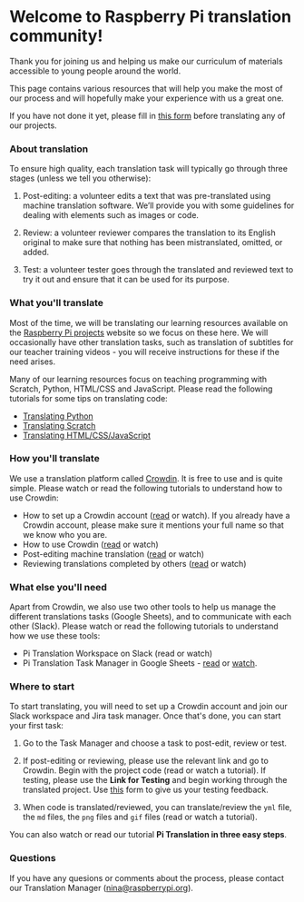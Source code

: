 # Welcome to Raspberry Pi translation community! 

Thank you for joining us and helping us make our curriculum of materials accessible to young people around the world.

This page contains various resources that will help you make the most of our process and will hopefully make your experience with us a great one.

If you have not done it yet, please fill in [this form](https://docs.google.com/a/raspberrypi.org/forms/d/e/1FAIpQLSdoxUvmGwbpx3zcCxXwJEqaBoAQHsTu-v5R4uOTSxv9-OzUEw/viewform) before translating any of our projects. 

### About translation

To ensure high quality, each translation task will typically go through three stages (unless we tell you otherwise):

1. Post-editing: a volunteer edits a text that was pre-translated using machine translation software. We’ll provide you with some guidelines for dealing with elements such as images or code.

2. Review: a volunteer reviewer compares the translation to its English original to make sure that nothing has been mistranslated, omitted, or added. 

3. Test: a volunteer tester goes through the translated and reviewed text to try it out and ensure that it can be used for its purpose.

### What you'll translate

Most of the time, we will be translating our learning resources available on the [Raspberry Pi projects](https://projects.raspberrypi.org) website so we focus on these here. We will occasionally have other translation tasks, such as translation of subtitles for our teacher training videos - you will receive instructions for these if the need arises.

Many of our learning resources focus on teaching programming with Scratch, Python, HTML/CSS and JavaScript. Please read the following tutorials for some tips on translating code:

*	[Translating Python](https://github.com/ninaszymor/Raspberry-Pi-Translation-Guide/blob/master/Technologies/Translating%20Python.md)
* [Translating Scratch](https://github.com/ninaszymor/Raspberry-Pi-Translation-Guide/blob/master/Technologies/Translating%20Scratch.md)
* [Translating HTML/CSS/JavaScript](https://github.com/ninaszymor/Raspberry-Pi-Translation-Guide/blob/master/Technologies/Translating%20HTML.md)

### How you'll translate

We use a translation platform called [Crowdin](https://crowdin.com/). It is free to use and is quite simple. Please watch or read the following tutorials to understand how to use Crowdin:

* How to set up a Crowdin account ([read](https://github.com/ninaszymor/Raspberry-Pi-Translation-Guide/blob/master/Tools/Crowdin%20account.md) or watch). If you already have a Crowdin account, please make sure it mentions your full name so that we know who you are. 
* How to use Crowdin ([read](https://github.com/ninaszymor/Raspberry-Pi-Translation-Guide/blob/master/Tools/Crowdin.md#how-to-use-crowdin) or watch)
* Post-editing machine translation ([read](https://github.com/ninaszymor/Raspberry-Pi-Translation-Guide/blob/master/Tools/Crowdin.md#translating-files-machine-translation-for-translators) or watch)
* Reviewing translations completed by others ([read](https://github.com/ninaszymor/Raspberry-Pi-Translation-Guide/blob/master/Tools/Crowdin.md#reviewing-files-for-reviewers) or watch)

### What else you'll need

Apart from Crowdin, we also use two other tools to help us manage the different translations tasks (Google Sheets), and to communicate with each other (Slack). Please watch or read the following tutorials to understand how we use these tools:

* Pi Translation Workspace on Slack (read or watch)
* Pi Translation Task Manager in Google Sheets - [read](https://github.com/ninaszymor/Raspberry-Pi-Translation-Guide/blob/master/Tools/Task%20Manager.md) or [watch]().

### Where to start

To start translating, you will need to set up a Crowdin account and join our Slack workspace and Jira task manager. Once that's done, you can start your first task:

1. Go to the Task Manager and choose a task to post-edit, review or test. 

2. If post-editing or reviewing, please use the relevant link and go to Crowdin. Begin with the project code (read or watch a tutorial). If testing, please use the **Link for Testing** and begin working through the translated project. Use [this](https://docs.google.com/forms/d/e/1FAIpQLSd1136TVh8zdM7u8k3U1a6XXCq0H-yrhYp-YbvP36pLiun6Bg/viewform) form to give us your testing feedback.

3. When code is translated/reviewed, you can translate/review the `yml` file, the `md` files, the `png` files and `gif` files (read or watch a tutorial).

You can also watch or read our tutorial **Pi Translation in three easy steps**.

### Questions

If you have any quesions or comments about the process, please contact our Translation Manager (nina@raspberrypi.org).
